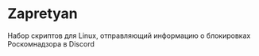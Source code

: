 # Zapretyan
Набор скриптов для Linux, отправляющий информацию о блокировках Роскомнадзора в Discord
